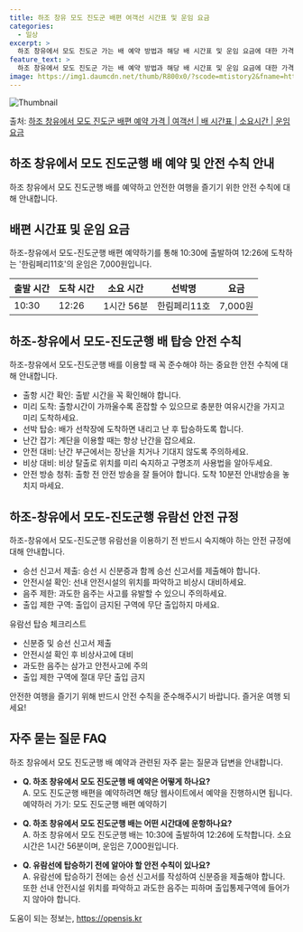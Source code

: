 ```yaml
---
title: 하조 창유 모도 진도군 배편 여객선 시간표 및 운임 요금
categories:
  - 일상
excerpt: >
  하조 창유에서 모도 진도군 가는 배 예약 방법과 해당 배 시간표 및 운임 요금에 대한 가격 정보를 안내 드리겠습니다. 안전하고 재밋는 모도 진도군행 여행을 위해 아래 정보 참고하시기 바랍니다. 모도 진도군행 배편 예약하기 👈 클릭하조 창유에서 모도 진도군행 배 시간표출발 시간도착 시간소요 시간선박명요금10:3012:261시간 56분한림페리11호7,000원모도 진도군행 배편 예약하기 👈 클릭하조-창유에서 모도-진도군행 여객선 탑승 시 안전 수칙하조-창유에서 모도-진도군행 배를 이용할 때 꼭 준수해야 하는 중요한 안전 수칙을 소개합니다. 하조-창유에서 모도-진도군행 배 탑승 전 확인 사항 1) 출항 시간 확인: 출항 시간을 꼭 확인해야 합니다. 2) 미리 도착: 출항시간이 가까울수록 혼잡할 수 있으므로 충분..
feature_text: >
  하조 창유에서 모도 진도군 가는 배 예약 방법과 해당 배 시간표 및 운임 요금에 대한 가격 정보를 안내 드리겠습니다. 안전하고 재밋는 모도 진도군행 여행을 위해 아래 정보 참고하시기 바랍니다. 모도 진도군행 배편 예약하기 👈 클릭하조 창유에서 모도 진도군행 배 시간표출발 시간도착 시간소요 시간선박명요금10:3012:261시간 56분한림페리11호7,000원모도 진도군행 배편 예약하기 👈 클릭하조-창유에서 모도-진도군행 여객선 탑승 시 안전 수칙하조-창유에서 모도-진도군행 배를 이용할 때 꼭 준수해야 하는 중요한 안전 수칙을 소개합니다. 하조-창유에서 모도-진도군행 배 탑승 전 확인 사항 1) 출항 시간 확인: 출항 시간을 꼭 확인해야 합니다. 2) 미리 도착: 출항시간이 가까울수록 혼잡할 수 있으므로 충분..
image: https://img1.daumcdn.net/thumb/R800x0/?scode=mtistory2&fname=https%3A%2F%2Fblog.kakaocdn.net%2Fdn%2FSfPKL%2FbtsHCBjMaKe%2FelpjoCj2k90u4f2wynKZJK%2Fimg.webp
---
```


![Thumbnail](https://img1.daumcdn.net/thumb/R800x0/?scode=mtistory2&fname=https%3A%2F%2Fblog.kakaocdn.net%2Fdn%2FSfPKL%2FbtsHCBjMaKe%2FelpjoCj2k90u4f2wynKZJK%2Fimg.webp)

<p>출처: <a href="https://opensis.kr/entry/%ED%95%98%EC%A1%B0-%EC%B0%BD%EC%9C%A0%EC%97%90%EC%84%9C-%EB%AA%A8%EB%8F%84-%EC%A7%84%EB%8F%84%EA%B5%B0-%EB%B0%B0%ED%8E%B8-%EC%98%88%EC%95%BD-%EA%B0%80%EA%B2%A9-%EC%97%AC%EA%B0%9D%EC%84%A0-%EB%B0%B0-%EC%8B%9C%EA%B0%84%ED%91%9C-%EC%86%8C%EC%9A%94%EC%8B%9C%EA%B0%84-%EC%9A%B4%EC%9E%84-%EC%9A%94%EA%B8%88" rel="dofollow">하조 창유에서 모도 진도군 배편 예약 가격 | 여객선 | 배 시간표 | 소요시간 | 운임 요금</a> </p>

## 하조 창유에서 모도 진도군행 배 예약 및 안전 수칙 안내

하조 창유에서 모도 진도군행 배를 예약하고 안전한 여행을 즐기기 위한 안전 수칙에 대해 안내합니다.

## **배편 시간표 및 운임 요금**

하조-창유에서 모도-진도군행 배편 예약하기를 통해 10:30에 출발하여 12:26에 도착하는 '한림페리11호'의 운임은 7,000원입니다.

**출발 시간** | **도착 시간** | **소요 시간** | **선박명** | **요금**  
---|---|---|---|---  
10:30 | 12:26 | 1시간 56분 | 한림페리11호 | 7,000원  
  
## **하조-창유에서 모도-진도군행 배 탑승 안전 수칙**

하조-창유에서 모도-진도군행 배를 이용할 때 꼭 준수해야 하는 중요한 안전 수칙에 대해 안내합니다.

  * 출항 시간 확인: 출밭 시간을 꼭 확인해야 합니다.
  * 미리 도착: 출항시간이 가까울수록 혼잡할 수 있으므로 충분한 여유시간을 가지고 미리 도착하세요.
  * 선박 탑승: 배가 선착장에 도착하면 내리고 난 후 탑승하도록 합니다.
  * 난간 잡기: 계단을 이용할 때는 항상 난간을 잡으세요.
  * 안전 대비: 난간 부근에서는 장난을 치거나 기대지 않도록 주의하세요.
  * 비상 대비: 비상 탈출로 위치를 미리 숙지하고 구명조끼 사용법을 알아두세요.
  * 안전 방송 청취: 출항 전 안전 방송을 잘 들어야 합니다. 도착 10분전 안내방송을 놓치지 마세요.

## **하조-창유에서 모도-진도군행 유람선 안전 규정**

하조-창유에서 모도-진도군행 유람선을 이용하기 전 반드시 숙지해야 하는 안전 규정에 대해 안내합니다.

  * 승선 신고서 제출: 승선 시 신분증과 함께 승선 신고서를 제출해야 합니다.
  * 안전시설 확인: 선내 안전시설의 위치를 파악하고 비상시 대비하세요.
  * 음주 제한: 과도한 음주는 사고를 유발할 수 있으니 주의하세요.
  * 출입 제한 구역: 출입이 금지된 구역에 무단 출입하지 마세요.

유람선 탑승 체크리스트

  * 신분증 및 승선 신고서 제출
  * 안전시설 확인 후 비상사고에 대비
  * 과도한 음주는 삼가고 안전사고에 주의
  * 출입 제한 구역에 절대 무단 출입 금지

안전한 여행을 즐기기 위해 반드시 안전 수칙을 준수해주시기 바랍니다. 즐거운 여행 되세요!

## **자주 묻는 질문 FAQ**

하조 창유에서 모도 진도군행 배 예약과 관련된 자주 묻는 질문과 답변을 안내합니다.

  * **Q. 하조 창유에서 모도 진도군행 배 예약은 어떻게 하나요?**  
A. 모도 진도군행 배편을 예약하려면 해당 웹사이트에서 예약을 진행하시면 됩니다. 예약하러 가기: 모도 진도군행 배편 예약하기

  * **Q. 하조 창유에서 모도 진도군행 배는 어떤 시간대에 운항하나요?**  
A. 하조 창유에서 모도 진도군행 배는 10:30에 출발하여 12:26에 도착합니다. 소요 시간은 1시간 56분이며, 운임은
7,000원입니다.

  * **Q. 유람선에 탑승하기 전에 알아야 할 안전 수칙이 있나요?**  
A. 유람선에 탑승하기 전에는 승선 신고서를 작성하여 신분증을 제출해야 합니다. 또한 선내 안전시설 위치를 파악하고 과도한 음주는 피하며
출입통제구역에 들어가지 않아야 합니다.

 

도움이 되는 정보는, <a href="https://opensis.kr" rel="dofollow">https://opensis.kr</a>


